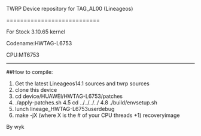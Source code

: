TWRP Device repository for TAG_AL00 (Lineageos)

===========================

For Stock 3.10.65 kernel

Codename:HWTAG-L6753

CPU:MT6753

---------------
##How to compile:

1. Get the latest Lineageos14.1 sources and twrp sources
2. clone this device 
3. cd device/HUAWEI/HWTAG-L6753/patches
4. ./apply-patches.sh
4.5 cd ../../../../
4.8 ./build/envsetup.sh
5. lunch lineage_HWTAG-L6753userdebug
6. make -jX (where X is the # of your CPU threads +1) recoveryimage

By wyk
